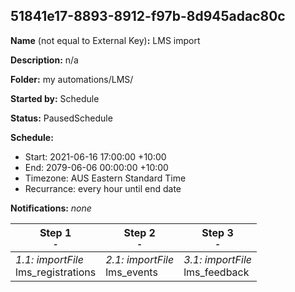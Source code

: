 ## 51841e17-8893-8912-f97b-8d945adac80c

**Name** (not equal to External Key)**:** LMS import

**Description:** n/a

**Folder:** my automations/LMS/

**Started by:** Schedule

**Status:** PausedSchedule

**Schedule:**

* Start: 2021-06-16 17:00:00 +10:00
* End: 2079-06-06 00:00:00 +10:00
* Timezone: AUS Eastern Standard Time
* Recurrance: every hour until end date

**Notifications:** _none_


| Step 1<br>_<small>-</small>_ | Step 2<br>_<small>-</small>_ | Step 3<br>_<small>-</small>_ |
| --- | --- | --- |
| _1.1: importFile_<br>lms_registrations | _2.1: importFile_<br>lms_events | _3.1: importFile_<br>lms_feedback |
